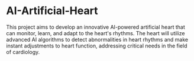 # AI-Artificial-Heart
This project aims to develop an innovative AI-powered artificial heart that can monitor, learn, and adapt to the heart's rhythms. The heart will utilize advanced AI algorithms to detect abnormalities in heart rhythms and make instant adjustments to heart function, addressing critical needs in the field of cardiology.
